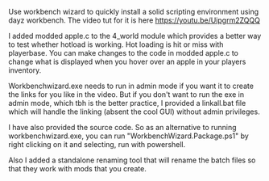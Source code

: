 Use workbench wizard to quickly install a solid scripting environment using dayz workbench.  The video tut for it is here https://youtu.be/Uipgrm2ZQQQ

I added modded apple.c to the 4_world module which provides a better way to test whether hotload is working. Hot loading is hit or miss with playerbase.  You can make changes to the code in modded apple.c to change what is displayed when you hover over an apple in your players inventory.

Workbenchwizard.exe needs to run in admin mode if you want it to create the links for you like in the video.  But if you don't want to run the exe in admin mode, which tbh is the better practice, I provided a linkall.bat file which will handle the linking (absent the cool GUI) without admin privileges.

I have also provided the source code.  So as an alternative to running workbenchwizard.exe, you can run "WorkbenchWizard.Package.ps1" by right clicking on it and selecting, run with powershell.

Also I added a standalone renaming tool that will rename the batch files so that they work with mods that you create.
